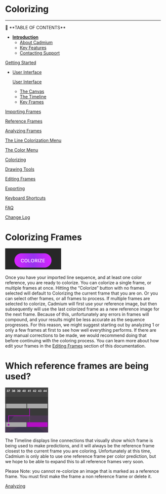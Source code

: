 # Colorizing

---

<aside>
📜 **TABLE OF CONTENTS**

- [**Introduction**](../Cadmium%20Technical%20Documentation%2022ebf2ac914780e38715f6f9f06d9432.md)
    - [About Cadmium](../Cadmium%20Technical%20Documentation%2022ebf2ac914780e38715f6f9f06d9432.md)
    - [Key Features](../Cadmium%20Technical%20Documentation%2022ebf2ac914780e38715f6f9f06d9432.md)
    - [Contacting Support](../Cadmium%20Technical%20Documentation%2022ebf2ac914780e38715f6f9f06d9432.md)

[Getting Started](Getting%20Started%2022ebf2ac9147815ea681d7184c0029b0.md)

- [User Interface](User%20Interface%2022ebf2ac9147814bb34adaacff5e8ad8.md)
    
    [User Interface](User%20Interface%2022ebf2ac9147814bb34adaacff5e8ad8.md)
    
    - [The Canvas](User%20Interface%2022ebf2ac9147814bb34adaacff5e8ad8.md)
    - [The Timeline](User%20Interface%2022ebf2ac9147814bb34adaacff5e8ad8.md)
    - [Key Frames](User%20Interface%2022ebf2ac9147814bb34adaacff5e8ad8.md)

[Importing Frames](Importing%20Frames%2022ebf2ac914781148e2efef468b66e13.md)

[Reference Frames](Reference%20Frames%2022ebf2ac9147811b93f3f52d4f96aefb.md)

[Analyzing Frames](Analyzing%20Frames%2022ebf2ac9147815d8274e3ee2004ffe0.md)

[The Line Colorization Menu](The%20Line%20Colorization%20Menu%2022ebf2ac914781829ec0c0d0a4deec5c.md)

[The Color Menu](The%20Color%20Menu%2022ebf2ac914781c7af45d71b6cc890b6.md)

[Colorizing](Colorizing%2022ebf2ac914781b595cccbef7aee6ce2.md)

[Drawing Tools](Drawing%20Tools%2022ebf2ac9147813c9bf6f7b901dbda0b.md)

[Editing Frames](Editing%20Frames%2022ebf2ac91478143b255da248016bf81.md)

[Exporting](Exporting%2022ebf2ac91478124ba83e5064ecc8c1b.md)

[Keyboard Shortcuts](Keyboard%20Shortcuts%2022ebf2ac914781a1a536ed6f8d9d1141.md)

[FAQ](FAQ%2022ebf2ac914781aa9fd7c05c7d0683c9.md)

[Change Log](Change%20Log%2022ebf2ac9147816e8718e9dade5087a0.md)

</aside>

# Colorizing Frames

![image.png](Colorizing%2022ebf2ac914781b595cccbef7aee6ce2/image.png)

Once you have your imported line sequence, and at least one color reference, you are ready to colorize. You can colorize a single frame, or multiple frames at once. Hitting the “Colorize” button with no frames selected will default to Colorizing the current frame that you are on. Or you can select other frames, or all frames to process. If multiple frames are selected to colorize, Cadmium will first use your reference image, but then subsequently will use the last colorized frame as a new reference image for the next frame. Because of this, unfortunately any errors in frames will compound, and your results might be less accurate as the sequence progresses. For this reason, we might suggest starting out by analyzing 1 or only a few frames at first to see how well everything performs. If there are any manual corrections to be made, we would recommend doing that before continuing with the coloring process. You can learn more about how edit your frames in the [Editing Frames](Editing%20Frames%2022ebf2ac91478143b255da248016bf81.md) section of this documentation.

# Which reference frames are being used?

![image.png](Colorizing%2022ebf2ac914781b595cccbef7aee6ce2/image%201.png)

The Timeline displays line connections that visually show which frame is being used to make predictions, and it will always be the reference frame closest to the current frame you are coloring. Unfortunately at this time, Cadmium is only able to use one reference frame per color prediction, but we hope to be able to expand this to all reference frames very soon.

Please Note: you cannot re-colorize an image that is marked as a reference frame. You must first make the frame a non reference frame or delete it.

[Analyzing](Colorizing%2022ebf2ac914781b595cccbef7aee6ce2/Analyzing%2022ebf2ac9147815592f3e095909aad9c.md)